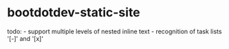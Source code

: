 # bootdotdev-static-site

todo: 
    - support multiple levels of nested inline text
    - recognition of task lists '[-]' and '[x]'